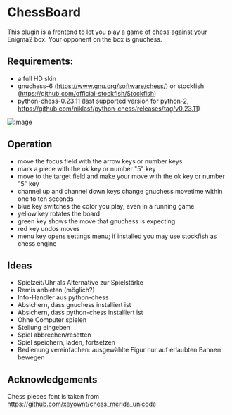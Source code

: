 # ChessBoard

This plugin is a frontend to let you play a game of chess against your Enigma2 box. Your opponent on the box is gnuchess.

## Requirements:
* a full HD skin
* gnuchess-6 (https://www.gnu.org/software/chess/) or stockfish (https://github.com/official-stockfish/Stockfish)
* python-chess-0.23.11 (last supported version for python-2, https://github.com/niklasf/python-chess/releases/tag/v0.23.11)

![image](https://user-images.githubusercontent.com/15088943/80862960-3e289580-8c79-11ea-97f3-9ce8b053700f.png)

## Operation
* move the focus field with the arrow keys or number keys
* mark a piece with the ok key or number "5" key
* move to the target field and make your move with the ok key or number "5" key
* channel up and channel down keys change gnuchess movetime within one to ten seconds
* blue key switches the color you play, even in a running game
* yellow key rotates the board
* green key shows the move that gnuchess is expecting
* red key undos moves
* menu key opens settings menu; if installed you may use stockfish as chess engine

## Ideas
* Spielzeit/Uhr als Alternative zur Spielstärke
* Remis anbieten (möglich?)
* Info-Handler aus python-chess
* Absichern, dass gnuchess installiert ist
* Absichern, dass python-chess installiert ist
* Ohne Computer spielen
* Stellung eingeben
* Spiel abbrechen/resetten
* Spiel speichern, laden, fortsetzen
* Bedienung vereinfachen: ausgewählte Figur nur auf erlaubten Bahnen bewegen

## Acknowledgements
Chess pieces font is taken from https://github.com/xeyownt/chess_merida_unicode

